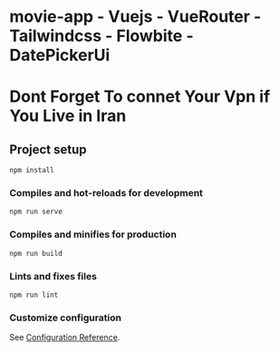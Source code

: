 # movie-app - Vuejs - VueRouter - Tailwindcss - Flowbite - DatePickerUi
# Dont Forget To connet Your Vpn if You Live in Iran

## Project setup
```
npm install
```

### Compiles and hot-reloads for development
```
npm run serve
```

### Compiles and minifies for production
```
npm run build
```

### Lints and fixes files
```
npm run lint
```

### Customize configuration
See [Configuration Reference](https://cli.vuejs.org/config/).
